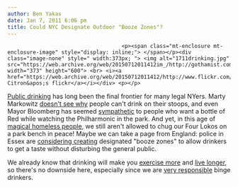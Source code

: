 ```yaml
---
author: Ben Yakas
date: Jan 7, 2011 6:06 pm
title: Could NYC Designate Outdoor "Booze Zones"?
---
```


	
										<p><span class="mt-enclosure mt-enclosure-image" style="display: inline;"> </span></p><div class="image-none" style=" width:373px; "> <img alt="1711drinking.jpg" src="https://web.archive.org/web/20150712011412im_/http://gothamist.com/attachments/byakas/1711drinking.jpg" width="373" height="600"> <br> <i><a href="https://web.archive.org/web/20150712011412/http://www.flickr.com/photos/rachel_citron/5272791338/">Rachel Citron&apos;s flickr</a></i></div> <p></p>

<p><a href="https://web.archive.org/web/20150712011412/http://gothamist.com/2008/07/08/public_drinking.php">Public drinking</a> has long been the final frontier for many legal NYers. Marty Markowitz <a href="https://web.archive.org/web/20150712011412/http://gothamist.com/2009/07/20/marty_markowitz_caught_stoop_drinki.php">doesn&apos;t see why</a> people can&apos;t drink on their stoops, and even Mayor Bloomberg has seemed <a href="https://web.archive.org/web/20150712011412/http://gothamist.com/2009/08/25/bloomberg_talks_booze.php">sympathetic</a> to people who want a bottle of Red while watching the Philharmonic in the park. And yet, in this age of <a href="https://web.archive.org/web/20150712011412/http://gothamist.com/tags/tedwilliams">magical homeless people</a>, we still aren&apos;t allowed to chug our Four Lokos on a park bench in peace! Maybe we can take a page from England: police in Essex are <a href="https://web.archive.org/web/20150712011412/http://www.telegraph.co.uk/news/uknews/8243213/Drunks-to-be-given-booze-zone-so-they-can-drink-in-peace.html">considering creating</a> designated &quot;booze zones&quot; to allow drinkers to get a taste without disturbing the general public. </p>

<p>We already know that drinking will make you <a href="https://web.archive.org/web/20150712011412/http://consumerist.com/2011/01/drinking-more-makes-your-exercise-more.html">exercise more</a> and <a href="https://web.archive.org/web/20150712011412/http://gothamist.com/2010/08/30/new_study_drinkers_live_longer_than.php">live longer</a>, so there&apos;s no downside here, especially since we are <a href="https://web.archive.org/web/20150712011412/http://gothamist.com/2010/12/29/nyc_not_that_drunk_after_all.php">very responsible</a> binge drinkers.</p>					
										
									
				